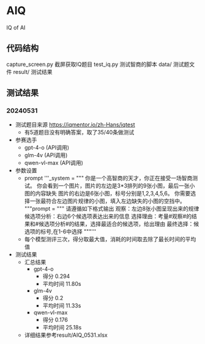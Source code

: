 # AIQ

IQ of AI

## 代码结构

capture_screen.py 截屏获取IQ题目
test_iq.py 测试智商的脚本
data/ 测试题文件
result/ 测试结果

## 测试结果

### 20240531

- 测试题目来源 https://iqmentor.io/zh-Hans/iqtest
  - 有5道题目没有明确答案，取了35/40条做测试
- 参赛选手
  - gpt-4-o (API调用)
  - glm-4v (API调用)
  - qwen-vl-max (API调用)
- 参数设置
  - prompt
    '''_system = """
    你是一个高智商的天才，你正在接受一场智商测试。
    你会看到一个图片，图片的左边是3*3排列的9张小图，最后一张小图的内容缺失
    图片的右边是6张小图，标号分别是1,2,3,4,5,6。
    你需要选择一张最符合左边图片规律的小图，填入左边缺失的小图的空挡中。
    """prompt = """
    请遵循如下格式输出
    观察：左边8张小图呈现出来的规律
    候选项分析：右边6个候选项表达出来的信息
    选择理由：考量#观察#的结果和#候选项分析#的结果，选择最适合的候选项，给出理由
    最终选择：候选项的标号,在1-6中选择
    """'''
  - 每个模型测评三次，得分取最大值，消耗的时间取去除了最长时间的平均值
- 测试结果
  - 汇总结果
    - gpt-4-o
      - 得分 0.294
      - 平均时间 11.80s
    - glm-4v
      - 得分 0.2
      - 平均时间 11.33s
    - qwen-vl-max
      - 得分 0.176
      - 平均时间 25.18s
  - 详细结果参考result/AIQ_0531.xlsx

